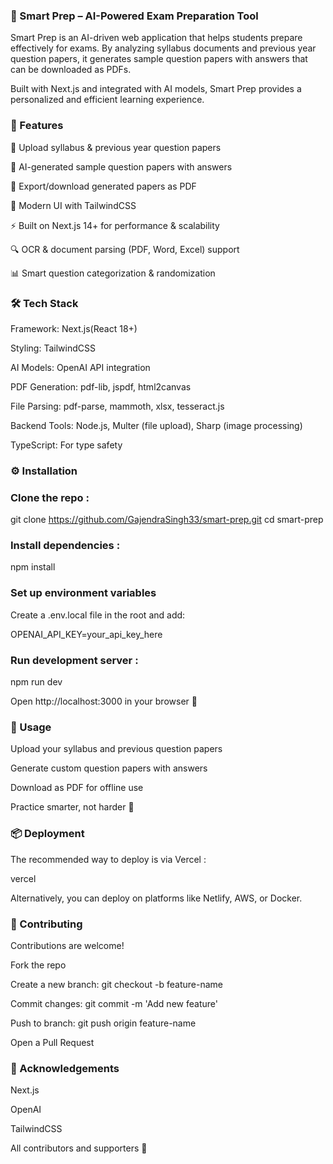 ### 📘 Smart Prep – AI-Powered Exam Preparation Tool

Smart Prep is an AI-driven web application that helps students prepare effectively for exams. By analyzing syllabus documents and previous year question papers, it generates sample question papers with answers that can be downloaded as PDFs.

Built with Next.js and integrated with AI models, Smart Prep provides a personalized and efficient learning experience.

### 🚀 Features

📂 Upload syllabus & previous year question papers

🤖 AI-generated sample question papers with answers

📄 Export/download generated papers as PDF

🎨 Modern UI with TailwindCSS

⚡ Built on Next.js 14+ for performance & scalability

🔍 OCR & document parsing (PDF, Word, Excel) support

📊 Smart question categorization & randomization


### 🛠️ Tech Stack

Framework: Next.js(React 18+)

Styling: TailwindCSS

AI Models: OpenAI API integration

PDF Generation: pdf-lib, jspdf, html2canvas

File Parsing: pdf-parse, mammoth, xlsx, tesseract.js

Backend Tools: Node.js, Multer (file upload), Sharp (image processing)

TypeScript: For type safety

### ⚙️ Installation

### Clone the repo :
git clone https://github.com/GajendraSingh33/smart-prep.git
cd smart-prep

### Install dependencies :

npm install


### Set up environment variables 

Create a .env.local file in the root and add:

OPENAI_API_KEY=your_api_key_here


### Run development server :
npm run dev


Open http://localhost:3000
 in your browser 🚀


### 📖 Usage

Upload your syllabus and previous question papers

Generate custom question papers with answers

Download as PDF for offline use

Practice smarter, not harder 🎯

### 📦 Deployment

The recommended way to deploy is via Vercel :

vercel

Alternatively, you can deploy on platforms like Netlify, AWS, or Docker.

### 🤝 Contributing

Contributions are welcome!

Fork the repo

Create a new branch: git checkout -b feature-name

Commit changes: git commit -m 'Add new feature'

Push to branch: git push origin feature-name

Open a Pull Request


### 🌟 Acknowledgements

Next.js

OpenAI

TailwindCSS

All contributors and supporters 🙌
